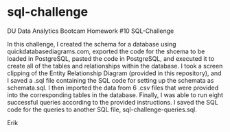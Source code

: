 # sql-challenge

DU Data Analytics Bootcam Homework #10 SQL-Challenge

In this challenge, I created the schema for a database using quickdatabasediagrams.com, exported the code for the shcema to be loaded in PostgreSQL, pasted the code in PostgreSQL, and executed it to create all of the tables and relationships within the database.  I took a screen clipping of the Entity Relationship Diagram (provided in this repository), and I saved a .sql file containing the SQL code for setting up the schemata as schemata.sql.  I then imported the data from 6 .csv files that were provided into the corresponding tables in the database.  Finally, I was able to run eight successful queries according to the provided instructions.  I saved the SQL code for the queries to another SQL file, sql-challenge-queries.sql.

Erik
